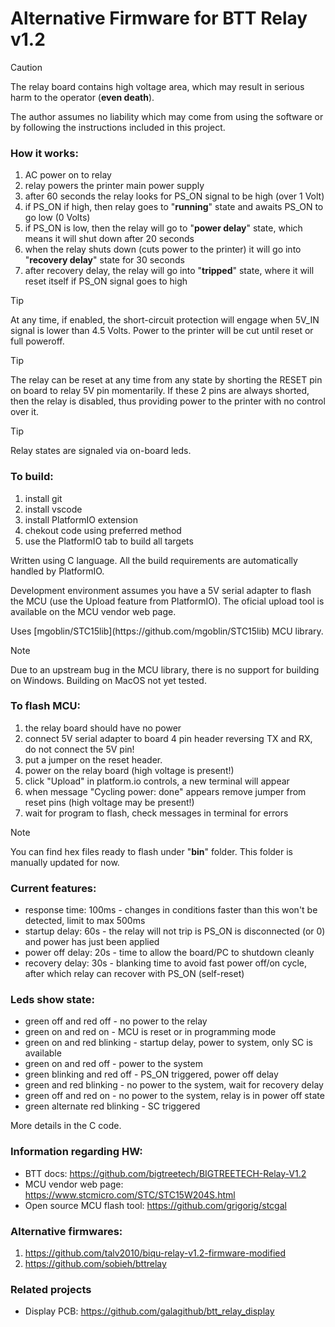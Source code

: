 # Alternative Firmware for BTT Relay v1.2

> [!CAUTION]  
> <p>The relay board contains high voltage area, which may result in serious harm to the operator (<strong>even death</strong>).</p>
> <p>The author assumes no liability which may come from using the software or by following the instructions included in this project.</p>

### How it works:
1) AC power on to relay
2) relay powers the printer main power supply
3) after 60 seconds the relay looks for PS_ON signal to be high (over 1 Volt)
4) if PS_ON if high, then relay goes to "<strong>running</strong>" state and awaits PS_ON to go low (0 Volts)
5) if PS_ON is low, then the relay will go to "<strong>power delay</strong>" state, which means it will shut down after 20 seconds
6) when the relay shuts down (cuts power to the printer) it will go into "<strong>recovery delay</strong>" state for 30 seconds
7) after recovery delay, the relay will go into "<strong>tripped</strong>" state, where it will reset itself if PS_ON signal goes to high

> [!TIP]
> <p>At any time, if enabled, the short-circuit protection will engage when 5V_IN signal is lower than 4.5 Volts. Power to the printer will be cut until reset or full poweroff.</p>

> [!TIP]
> <p>The relay can be reset at any time from any state by shorting the RESET pin on board to relay 5V pin momentarily. If these 2 pins are always shorted, then the relay is disabled, thus providing power to the printer with no control over it.</p>

> [!TIP]
> <p>Relay states are signaled via on-board leds.</p>

### To build:
1) install git
2) install vscode
3) install PlatformIO extension
4) chekout code using preferred method
5) use the PlatformIO tab to build all targets

<p>Written using C language. All the build requirements are automatically handled by PlatformIO.</p>
<p>Development environment assumes you have a 5V serial adapter to flash the MCU (use the Upload feature from PlatformIO). The oficial upload tool is available on the MCU vendor web page.</p>
<p>Uses [mgoblin/STC15lib](https://github.com/mgoblin/STC15lib) MCU library.</p>

> [!NOTE]
> Due to an upstream bug in the MCU library, there is no support for building on Windows.
> Building on MacOS not yet tested.

### To flash MCU:
1) the relay board should have no power
2) connect 5V serial adapter to board 4 pin header reversing TX and RX, do not connect the 5V pin!
3) put a jumper on the reset header.
4) power on the relay board (high voltage is present!)
5) click "Upload" in platform.io controls, a new terminal will appear
6) when message "Cycling power: done" appears remove jumper from reset pins (high voltage may be present!)
7) wait for program to flash, check messages in terminal for errors

> [!NOTE]
> <p>You can find hex files ready to flash under "<strong>bin</strong>" folder. This folder is manually updated for now.</p>

### Current features:
- response time: 100ms - changes in conditions faster than this won't be detected, limit to max 500ms
- startup delay: 60s - the relay will not trip is PS_ON is disconnected (or 0) and power has just been applied
- power off delay: 20s - time to allow the board/PC to shutdown cleanly
- recovery delay: 30s - blanking time to avoid fast power off/on cycle, after which relay can recover with PS_ON (self-reset)

### Leds show state:
- green off and red off - no power to the relay
- green on and red on -  MCU is reset or in programming mode
- green on and red blinking - startup delay, power to system, only SC is available
- green on and red off - power to the system
- green blinking and red off - PS_ON triggered, power off delay
- green and red blinking - no power to the system, wait for recovery delay
- green off and red on - no power to the system, relay is in power off state
- green alternate red blinking - SC triggered

More details in the C code.

### Information regarding HW:
- BTT docs: https://github.com/bigtreetech/BIGTREETECH-Relay-V1.2
- MCU vendor web page: https://www.stcmicro.com/STC/STC15W204S.html
- Open source MCU flash tool: https://github.com/grigorig/stcgal

### Alternative firmwares:
1) https://github.com/talv2010/biqu-relay-v1.2-firmware-modified
2) https://github.com/sobieh/bttrelay

### Related projects
- Display PCB: https://github.com/galagithub/btt_relay_display
